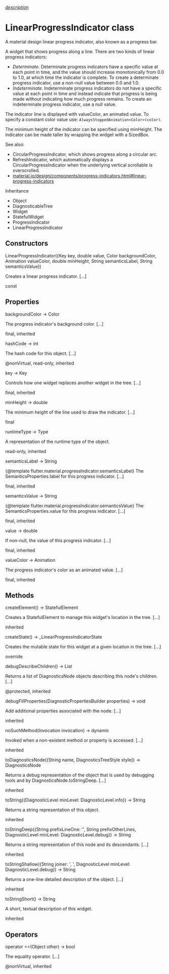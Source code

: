[*description*][description]

# LinearProgressIndicator class #

A material design linear progress indicator, also known as a progress bar.

A widget that shows progress along a line. There are two kinds of linear progress indicators:

 *  *Determinate*. Determinate progress indicators have a specific value at each point in time, and the value should increase monotonically from 0.0 to 1.0, at which time the indicator is complete. To create a determinate progress indicator, use a non-null value between 0.0 and 1.0.
 *  *Indeterminate*. Indeterminate progress indicators do not have a specific value at each point in time and instead indicate that progress is being made without indicating how much progress remains. To create an indeterminate progress indicator, use a null value.

The indicator line is displayed with valueColor, an animated value. To specify a constant color value use: `AlwaysStoppedAnimation<Color>(color)`.

The minimum height of the indicator can be specified using minHeight. The indicator can be made taller by wrapping the widget with a SizedBox.

See also:

 *  CircularProgressIndicator, which shows progress along a circular arc.
 *  RefreshIndicator, which automatically displays a CircularProgressIndicator when the underlying vertical scrollable is overscrolled.
 *  [material.io/design/components/progress-indicators.html\#linear-progress-indicators][material.io_design_components_progress-indicators.html_linear-progress-indicators]

Inheritance

 *  Object
 *  DiagnosticableTree
 *  Widget
 *  StatefulWidget
 *  ProgressIndicator
 *  LinearProgressIndicator

## Constructors ##

LinearProgressIndicator(\{Key key, double value, Color backgroundColor, Animation<Color> valueColor, double minHeight, String semanticsLabel, String semanticsValue\})

Creates a linear progress indicator. \[...\]

const

## Properties ##

backgroundColor → Color

The progress indicator's background color. \[...\]

final, inherited

hashCode → int

The hash code for this object. \[...\]

@nonVirtual, read-only, inherited

key → Key

Controls how one widget replaces another widget in the tree. \[...\]

final, inherited

minHeight → double

The minimum height of the line used to draw the indicator. \[...\]

final

runtimeType → Type

A representation of the runtime type of the object.

read-only, inherited

semanticsLabel → String

\{@template flutter.material.progressIndicator.semanticsLabel\} The SemanticsProperties.label for this progress indicator. \[...\]

final, inherited

semanticsValue → String

\{@template flutter.material.progressIndicator.semanticsValue\} The SemanticsProperties.value for this progress indicator. \[...\]

final, inherited

value → double

If non-null, the value of this progress indicator. \[...\]

final, inherited

valueColor → Animation<Color>

The progress indicator's color as an animated value. \[...\]

final, inherited

## Methods ##

createElement() → StatefulElement

Creates a StatefulElement to manage this widget's location in the tree. \[...\]

inherited

createState() → \_LinearProgressIndicatorState

Creates the mutable state for this widget at a given location in the tree. \[...\]

override

debugDescribeChildren() → List<DiagnosticsNode>

Returns a list of DiagnosticsNode objects describing this node's children. \[...\]

@protected, inherited

debugFillProperties(DiagnosticPropertiesBuilder properties) → void

Add additional properties associated with the node. \[...\]

inherited

noSuchMethod(Invocation invocation) → dynamic

Invoked when a non-existent method or property is accessed. \[...\]

inherited

toDiagnosticsNode(\{String name, DiagnosticsTreeStyle style\}) → DiagnosticsNode

Returns a debug representation of the object that is used by debugging tools and by DiagnosticsNode.toStringDeep. \[...\]

inherited

toString(\{DiagnosticLevel minLevel: DiagnosticLevel.info\}) → String

Returns a string representation of this object.

inherited

toStringDeep(\{String prefixLineOne: '', String prefixOtherLines, DiagnosticLevel minLevel: DiagnosticLevel.debug\}) → String

Returns a string representation of this node and its descendants. \[...\]

inherited

toStringShallow(\{String joiner: ', ', DiagnosticLevel minLevel: DiagnosticLevel.debug\}) → String

Returns a one-line detailed description of the object. \[...\]

inherited

toStringShort() → String

A short, textual description of this widget.

inherited

## Operators ##

operator ==(Object other) → bool

The equality operator. \[...\]

@nonVirtual, inherited


[description]: https://github.com/flutter/flutter/blob/master/packages/flutter/lib/src/material/progress_indicator.dart#L236
[material.io_design_components_progress-indicators.html_linear-progress-indicators]: https://material.io/design/components/progress-indicators.html#linear-progress-indicators